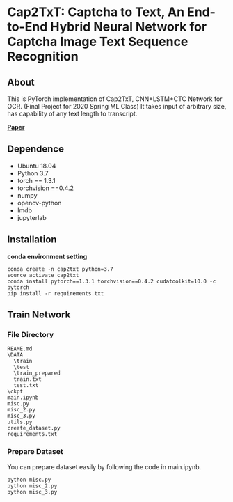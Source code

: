 # Cap2TxT: Captcha to Text, An End-to-End Hybrid Neural Network for Captcha Image Text Sequence Recognition

## About

This is PyTorch implementation of Cap2TxT, CNN+LSTM+CTC Network for OCR. (Final Project for 2020 Spring ML Class) It takes input of arbitrary size, has capability of any text length to transcript.

[**Paper**](https://github.com/changwoonchoi/mlfinal/blob/master/report/2020Spring_ML_final_2014_17733.pdf)
<a href="/report/2020Spring_ML_final_2014_17733.pdf" class="image fit"><img src="images/marr_pic.jpg" alt=""></a>

## Dependence

- Ubuntu 18.04
- Python 3.7
- torch == 1.3.1
- torchvision ==0.4.2
- numpy
- opencv-python
- lmdb
- jupyterlab

## Installation
 **conda environment setting**

```
conda create -n cap2txt python=3.7
source activate cap2txt
conda install pytorch==1.3.1 torchvision==0.4.2 cudatoolkit=10.0 -c pytorch
pip install -r requirements.txt
```

## Train Network
### File Directory
```
REAME.md
\DATA
  \train
  \test
  \train_prepared
  train.txt
  test.txt
\ckpt
main.ipynb
misc.py
misc_2.py
misc_3.py
utils.py
create_dataset.py
requirements.txt
```

### Prepare Dataset
You can prepare dataset easily by following the code in main.ipynb.

```
python misc.py
python misc_2.py
python misc_3.py
```



